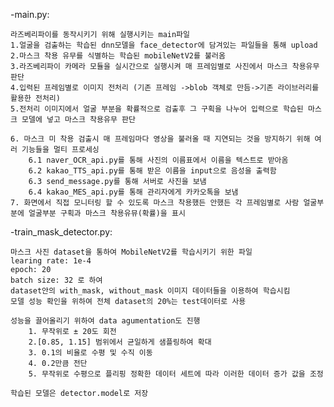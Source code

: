 -main.py:

    라즈베리파이를 동작시키기 위해 실행시키는 main파일
    1.얼굴을 검출하는 학습된 dnn모델을 face_detector에 담겨있는 파일들을 통해 upload
    2.마스크 착용 유무를 식별하는 학습된 mobileNetV2를 불러옴
    3.라즈베리파이 카메라 모듈을 실시간으로 실행시켜 매 프레임별로 사진에서 마스크 착용유무 판단
    4.입력된 프레임별로 이미지 전처리 (기존 프레임 ->blob 객체로 만듬->기존 라이브러리를 활용한 전처리)
    5.전처리 이미지에서 얼굴 부분을 확률적으로 검출후 그 구획을 나누어 입력으로 학습된 마스크 모델에 넣고 마스크 착용유무 판단
    
    6. 마스크 미 착용 검출시 매 프레임마다 영상을 불러올 때 지연되는 것을 방지하기 위해 여러 기능들을 멀티 프로세싱
        6.1 naver_OCR_api.py를 통해 사진의 이름표에서 이름을 텍스트로 받아옴
        6.2 kakao_TTS_api.py를 통해 받은 이름을 input으로 음성을 출력함
        6.3 send_message.py를 통해 서버로 사진을 보냄
        6.4 kakao_MES_api.py를 통해 관리자에게 카카오톡을 보냄
    7. 화면에서 직접 모니터링 할 수 있도록 마스크 착용했든 안했든 각 프레임별로 사람 얼굴부분에 얼굴부분 구획과 마스크 착용유뮤(확률)을 표시 
    
    
-train_mask_detector.py:

    마스크 사진 dataset을 통하여 MobileNetV2를 학습시키기 위한 파일
    learing rate: 1e-4
    epoch: 20
    batch size: 32 로 하여 
    dataset안의 with_mask, without_mask 이미지 데이터들을 이용하여 학습시킴
    모델 성능 확인을 위하여 전체 dataset의 20%는 test데이터로 사용
    
    성능을 끌어올리기 위하여 data agumentation도 진행
        1. 무작위로 ± 20도 회전
        2.[0.85, 1.15] 범위에서 균일하게 샘플링하여 확대 
        3. 0.1의 비율로 수평 및 수직 이동
        4. 0.2만큼 전단
        5. 무작위로 수평으로 플리핑 정확한 데이터 세트에 따라 이러한 데이터 증가 값을 조정
    
    학습된 모델은 detector.model로 저장